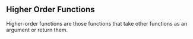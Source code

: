 ## Higher Order Functions
Higher-order functions are those functions that take other functions as an argument or return them.